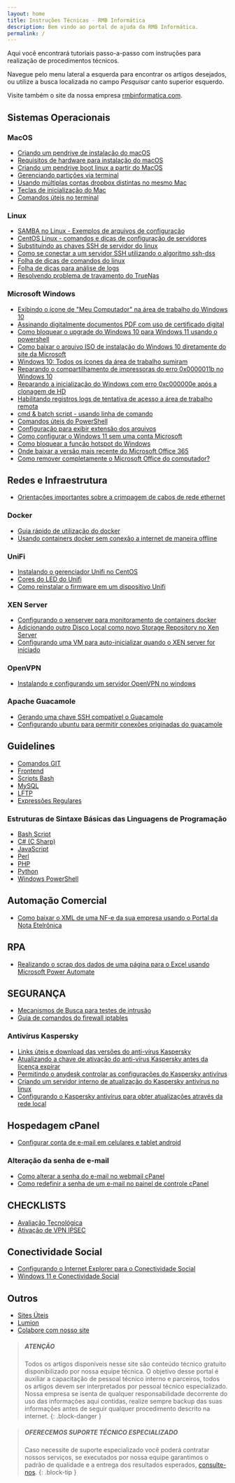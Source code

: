 ```yaml
---
layout: home
title: Instruções Técnicas - RMB Informática
description: Bem vindo ao portal de ajuda da RMB Informática.
permalink: /
---
```


Aqui você encontrará tutoriais passo-a-passo com instruções para realização de procedimentos técnicos.

Navegue pelo menu lateral a esquerda para encontrar os artigos desejados, ou utilize a busca localizada no campo *Pesquisar* canto superior esquerdo.

Visite também o site da nossa empresa [rmbinformatica.com](http://www.rmbinformatica.com).

## Sistemas Operacionais

### MacOS

* [Criando um pendrive de instalação do macOS](sistemas-operacionais/macos/criando-um-pendrive-de-instalacao-do-macos)
* [Requisitos de hardware para instalação do macOS](sistemas-operacionais/macos/requisitos-de-hardware-para-instalacao-do-macos)
* [Criando um pendrive boot linux a partir do MacOS](sistemas-operacionais/macos/criando-um-pendrive-boot-linux-a-partir-do-macos)
* [Gerenciando partições via terminal](sistemas-operacionais/macos/gerenciando-particoes-via-terminal)
* [Usando múltiplas contas dropbox distintas no mesmo Mac](sistemas-operacionais/macos/usando-multiplas-contas-dropbox-distintas-no-mesmo-mac)
* [Teclas de inicialização do Mac](sistemas-operacionais/macos/teclas-de-inicializacao-do-mac)
* [Comandos úteis no terminal](sistemas-operacionais/macos)

### Linux

* [SAMBA no Linux - Exemplos de arquivos de configuração](sistemas-operacionais/linux/samba)
* [CentOS Linux - comandos e dicas de configuração de servidores](sistemas-operacionais/linux/centos-7)
* [Substituindo as chaves SSH de servidor do linux](sistemas-operacionais/linux/substituindo-as-chaves-ssh-de-servidor-do-linux)
* [Como se conectar a um servidor SSH utilizando o algoritmo ssh-dss](sistemas-operacionais/linux/como-se-conectar-a-um-servidor-ssh-utilizando-o-algoritmo-ssh-dss)
* [Folha de dicas de comandos do linux](sistemas-operacionais/linux/comandos-linux-cheat-sheet)
* [Folha de dicas para análise de logs](sistemas-operacionais/linux/log-parsing-cheat-sheet)
* [Resolvendo problema de travamento do TrueNas](sistemas-operacionais/linux/resolvendo-problema-travamento-truenas-impi0-using-ksc-interface)

### Microsoft Windows

* [Exibindo o ícone de "Meu Computador" na área de trabalho do Windows 10](sistemas-operacionais/microsoft-windows/exibindo-o-icone-de-meu-computador-na-area-de-trabalho-do-windows-10)
* [Assinando digitalmente documentos PDF com uso de certificado digital](sistemas-operacionais/microsoft-windows/assinando-digitalmente-documentos-pdf-com-uso-de-certificado-digital)
* [Como bloquear o upgrade do Windows 10 para Windows 11 usando o powershell](sistemas-operacionais/microsoft-windows/bloquear-upgrade-windows-10-para-windows-11)
* [Como baixar o arquivo ISO de instalação do Windows 10 diretamente do site da Microsoft](sistemas-operacionais/microsoft-windows/como-baixar-o-arquivo-iso-de-instalacao-do-windows-10-diretamente-do-site-da-microsoft)
* [Windows 10: Todos os ícones da área de trabalho sumiram](sistemas-operacionais/microsoft-windows/windows-10-todos-os-icones-da-area-de-trabalho-sumiram)
* [Reparando o compartilhamento de impressoras do erro 0x0000011b no Windows 10](sistemas-operacionais/microsoft-windows/reparando-o-compartilhamento-de-impressoras-do-windows-10)
* [Reparando a inicialização do Windows com erro 0xc000000e após a clonagem de HD](sistemas-operacionais/microsoft-windows/0xc000000e-reparando-a-inicializacao-do-windows-apos-a-clonagem-de-hd)
* [Habilitando registros logs de tentativa de acesso a área de trabalho remota](sistemas-operacionais/microsoft-windows/habilitando-registros-logs-de-tentativa-de-acesso-a-area-de-trabalho-remota)
* [cmd & batch script - usando linha de comando](sistemas-operacionais/microsoft-windows/cmd)
* [Comandos úteis do PowerShell](sistemas-operacionais/microsoft-windows/comandos-uteis-do-powershell)
* [Configuração para exibir extensão dos arquivos](sistemas-operacionais/microsoft-windows/configuracao-para-exibir-extensao-dos-arquivos)
* [Como configurar o Windows 11 sem uma conta Microsoft](sistemas-operacionais/microsoft-windows/como-configurar-o-windows-11-sem-uma-conta-microsoft)
* [Como bloquear a função hotspot do Windows](sistemas-operacionais/microsoft-windows/bloquear-hotspot-windows-via-powershell)
* [Onde baixar a versão mais recente do Microsoft Office 365](sistemas-operacionais/microsoft-windows/onde-baixar-a-versao-mais-recente-microsoft-office)
* [Como remover completamente o Microsoft Office do computador?](sistemas-operacionais/microsoft-windows/como-remover-completamente-microsoft-office-do-computador)

## Redes e Infraestrutura

* [Orientações importantes sobre a crimpagem de cabos de rede ethernet](redes-e-infraestrutura/orientacoes-importantes-sobre-a-crimpagem-de-cabos-de-rede-ethernet)

### Docker

* [Guia rápido de utilização do docker](redes-e-infraestrutura/docker/guia-rapido-docker)
* [Usando containers docker sem conexão a internet de maneira offline](redes-e-infraestrutura/docker/usando-containers-docker-sem-internet-offline)

### UniFi

* [Instalando o gerenciador Unifi no CentOS](redes-e-infraestrutura/unifi/instalando-o-gerenciador-unifi-no-centos)
* [Cores do LED do Unifi](redes-e-infraestrutura/unifi/cores-do-led-do-unifi)
* [Como reinstalar o firmware em um dispositivo Unifi](redes-e-infraestrutura/unifi/como-reinstalar-o-firmware-em-um-dispositivo-unifi)

### XEN Server

* [Configurando o xenserver para monitoramento de containers docker](redes-e-infraestrutura/xen-server/configurando-o-xenserver-para-monitoramento-de-containers-docker)
* [Adicionando outro Disco Local como novo Storage Repository no Xen Server](redes-e-infraestrutura/xen-server/adicionando-outro-disco-local-como-novo-storage-repository-no-xen-server)
* [Configurando uma VM para auto-inicializar quando o XEN server for iniciado](redes-e-infraestrutura/xen-server/configurando-uma-vm-para-auto-inicializar-quando-o-xen-server-for-iniciado)

### OpenVPN

* [Instalando e configurando um servidor OpenVPN no windows](redes-e-infraestrutura/openvpn/instalando-e-configurando-um-servidor-openvpn-no-windows)

### Apache Guacamole

* [Gerando uma chave SSH compatível o Guacamole](redes-e-infraestrutura/apache-guacamole/gerando-uma-chave-ssh-compativel-o-guacamole)
* [Configurando ubuntu para permitir conexões originadas do guacamole](redes-e-infraestrutura/apache-guacamole/configurando-ubuntu-para-permitir-conexoes-originadas-do-guacamole)

## Guidelines

* [Comandos GIT](guidelines/git)
* [Frontend](guidelines/frontend)
* [Scripts Bash](guidelines/scripts-bash)
* [MySQL](guidelines/mysql)
* [LFTP](guidelines/lftp)
* [Expressões Regulares](guidelines/regex)

### Estruturas de Sintaxe Básicas das Linguagens de Programação

* [Bash Script](guidelines/sintaxe-programacao/bash)
* [C# (C Sharp)](guidelines/sintaxe-programacao/csharp)
* [JavaScript](guidelines/sintaxe-programacao/javascript)
* [Perl](guidelines/sintaxe-programacao/perl)
* [PHP](guidelines/sintaxe-programacao/php)
* [Python](guidelines/sintaxe-programacao/python)
* [Windows PowerShell](guidelines/sintaxe-programacao/powershell)

## Automação Comercial

* [Como baixar o XML de uma NF-e da sua empresa usando o Portal da Nota Etelrônica](automacao-comercial/como-baixar-o-xml-de-uma-nfe-usando-o-portal-nota-fiscal-eletronica)

## RPA

* [Realizando o scrap dos dados de uma página para o Excel usando Microsoft Power Automate](rpa/realizando-o-scrap-dos-dados-de-uma-pagina-para-o-excel-usando-microsoft-power-automate)

## SEGURANÇA

* [Mecanismos de Busca para testes de intrusão](seguranca/mecanismos-busca-testes-intrusao-invasao-pentest)
* [Guia de comandos do firewall iptables](seguranca/firewall-iptables)

### Antivírus Kaspersky

* [Links úteis e download das versões do anti-vírus Kaspersky](seguranca/antivirus-kaspersky)
* [Atualizando a chave de ativação do anti-vírus Kaspersky antes da licença expirar](seguranca/antivirus-kaspersky/atualizando-a-chave-de-ativacao-do-anti-virus-kaspersky-antes-da-licenca-expirar)
* [Permitindo o anydesk controlar as configurações do Kaspersky antivírus](seguranca/antivirus-kaspersky/permitindo-o-anydesk-controlar-as-configuracoes-do-kaspersky-antivirus)
* [Criando um servidor interno de atualização do Kaspersky antivírus no linux](seguranca/antivirus-kaspersky/criando-um-servidor-interno-de-atualizacao-do-kaspersky-antivirus-no-linux)
* [Configurando o Kaspersky antivírus para obter atualizações através da rede local](seguranca/antivirus-kaspersky/configurando-o-kaspersky-antivirus-para-obter-atualizacoes-atraves-da-rede-local)

## Hospedagem cPanel

* [Configurar conta de e-mail em celulares e tablet android](hospedagem-cpanel/configurar-conta-de-e-mail-em-celulares-e-tablet-android)

### Alteração da senha de e-mail

* [Como alterar a senha do e-mail no webmail cPanel](hospedagem-cpanel/alteracao-da-senha-de-e-mail/como-alterar-a-senha-do-e-mail-no-webmail-cpanel)
* [Como redefinir a senha de um e-mail no painel de controle cPanel](hospedagem-cpanel/alteracao-da-senha-de-e-mail/como-redefinir-a-senha-de-um-e-mail-no-painel-de-controle-cpanel)

## CHECKLISTS

* [Avaliação Tecnológica](checklists/avaliacao-tecnologica)
* [Ativação de VPN IPSEC](checklists/ativacao-vpn-ipsec)

## Conectividade Social

* [Configurando o Internet Explorer para o Conectividade Social](outros/conectividade-social)
* [Windows 11 e Conectividade Social](outros/conectividade-social/windows-11-e-conectividade-social)

## Outros

* [Sites Úteis](sites-uteis)
* [Lumion](outros/lumion)
* [Colabore com nosso site](colabore-com-nosso-site)

> ##### ATENÇÃO
>
> Todos os artigos disponíveis nesse site são conteúdo técnico gratuito disponibilizado por nossa equipe técnica. O objetivo desse portal é auxiliar a capacitação de pessoal técnico interno e parceiros, todos os artigos devem ser interpretados por pessoal técnico especializado. Nossa empresa se isenta de qualquer responsabilidade decorrente do uso das informações aqui contidas, realize sempre backup das suas informações antes de seguir qualquer procedimento descrito na internet.
{: .block-danger }

> ##### OFERECEMOS SUPORTE TÉCNICO ESPECIALIZADO
>
>Caso necessite de suporte especializado você poderá contratar nossos serviços, se executados por nossa equipe garantimos o padrão de qualidade e a entrega dos resultados esperados, [consulte-nos](https://rmbinformatica.com/contato.html).
{: .block-tip }
